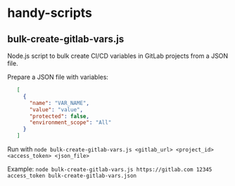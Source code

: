 # handy-scripts

## bulk-create-gitlab-vars.js

Node.js script to bulk create CI/CD variables in GitLab projects from a JSON file.

Prepare a JSON file with variables:

```json
   [
     {
       "name": "VAR_NAME",
       "value": "value",
       "protected": false,
       "environment_scope": "All"
     }
   ]
```

Run with `node bulk-create-gitlab-vars.js <gitlab_url> <project_id> <access_token> <json_file>`

Example: `node bulk-create-gitlab-vars.js https://gitlab.com 12345 access_token bulk-create-gitlab-vars.json`
